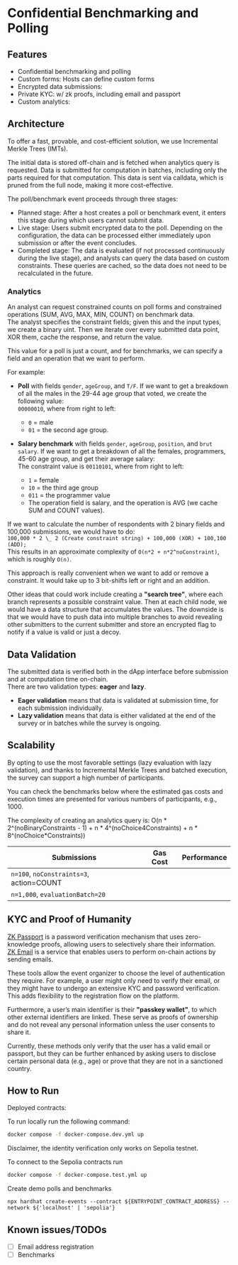 # Confidential Benchmarking and Polling

## Features

- Confidential benchmarking and polling
- Custom forms: Hosts can define custom forms
- Encrypted data submissions:
- Private KYC: w/ zk proofs, including email and passport
- Custom analytics:

## Architecture

<!-- TODO Pic
  frontend(self, zkemail, etc.) -> onchain, hybrid(IMT) or offchain(IMT) storage -> (polling or benchmarking -> event(check status, etc.) -> form (validation, evaluation) -> Store the result in a relation database -> Back to the frontend
 -->

To offer a fast, provable, and cost-efficient solution, we use Incremental Merkle Trees (IMTs).

The initial data is stored off-chain and is fetched when analytics query is requested. Data is submitted for computation in batches, including only the parts required for that computation. This data is sent via calldata, which is pruned from the full node, making it more cost-effective.

The poll/benchmark event proceeds through three stages:

- Planned stage: After a host creates a poll or benchmark event, it enters this stage during which users cannot submit data.
- Live stage: Users submit encrypted data to the poll. Depending on the configuration, the data can be processed either immediately upon submission or after the event concludes.
- Completed stage: The data is evaluated (if not processed continuously during the live stage), and analysts can query the data based on custom constraints. These queries are cached, so the data does not need to be recalculated in the future.

### Analytics

An analyst can request constrained counts on poll forms and constrained operations (SUM, AVG, MAX, MIN, COUNT) on benchmark data.  
The analyst specifies the constraint fields; given this and the input types, we create a binary uint. Then we iterate over every submitted data point, XOR them, cache the response, and return the value.

This value for a poll is just a count, and for benchmarks, we can specify a field and an operation that we want to perform.

For example:

- **Poll** with fields `gender`, `ageGroup`, and `T/F`. If we want to get a breakdown of all the males in the 29-44 age group that voted, we create the following value:  
  `00000010`, where from right to left:

  - `0` = male
  - `01` = the second age group.

- **Salary benchmark** with fields `gender`, `ageGroup`, `position`, and `brut salary`. If we want to get a breakdown of all the females, programmers, 45-60 age group, and get their average salary:  
  The constraint value is `00110101`, where from right to left:
  - `1` = female
  - `10` = the third age group
  - `011` = the programmer value
  - The operation field is salary, and the operation is AVG (we cache SUM and COUNT values).

If we want to calculate the number of respondents with 2 binary fields and 100,000 submissions, we would have to do:  
`100,000 * 2 \_ 2 (Create constraint string) + 100,000 (XOR) + 100,100 (ADD);`  
This results in an approximate complexity of `O(n*2 + n*2^noConstraint)`, which is roughly `O(n)`.

This approach is really convenient when we want to add or remove a constraint. It would take up to 3 bit-shifts left or right and an addition.

Other ideas that could work include creating a **"search tree"**, where each branch represents a possible constraint value. Then at each child node, we would have a data structure that accumulates the values. The downside is that we would have to push data into multiple branches to avoid revealing other submitters to the current submitter and store an encrypted flag to notify if a value is valid or just a decoy.

## Data Validation

The submitted data is verified both in the dApp interface before submission and at computation time on-chain.  
There are two validation types: **eager** and **lazy**.

- **Eager validation** means that data is validated at submission time, for each submission individually.
- **Lazy validation** means that data is either validated at the end of the survey or in batches while the survey is ongoing.

## Scalability

By opting to use the most favorable settings (lazy evaluation with lazy validation), and thanks to Incremental Merkle Trees and batched execution, the survey can support a high number of participants.

You can check the benchmarks below where the estimated gas costs and execution times are presented for various numbers of participants, e.g., 1000.

The complexity of creating an analytics query is:
O(n * 2^(noBinaryConstraints - 1) + n * 4^(noChoice4Constraints) + n * 8^(noChoice*Constraints))

| Submissions                              | Gas Cost | Performance |
| ---------------------------------------- | -------- | ----------- |
| `n=100`, `noConstraints=3`, action=COUNT |          |             |
| `n=1,000`, `evaluationBatch=20`          |          |             |

## KYC and Proof of Humanity

[ZK Passport](https://self.xyz) is a password verification mechanism that uses zero-knowledge proofs, allowing users to selectively share their information.  
[ZK Email](https://prove.email/) is a service that enables users to perform on-chain actions by sending emails.

These tools allow the event organizer to choose the level of authentication they require. For example, a user might only need to verify their email, or they might have to undergo an extensive KYC and password verification. This adds flexibility to the registration flow on the platform.  

Furthermore, a user’s main identifier is their **"passkey wallet"**, to which other external identifiers are linked. These serve as proofs of ownership and do not reveal any personal information unless the user consents to share it.

Currently, these methods only verify that the user has a valid email or passport, but they can be further enhanced by asking users to disclose certain personal data (e.g., age) or prove that they are not in a sanctioned country.

## How to Run

Deployed contracts:

To run locally run the following command:

```bash
docker compose -f docker-compose.dev.yml up
```

Disclaimer, the identity verification only works on Sepolia testnet.

To connect to the Sepolia contracts run

```bash
docker compose -f docker-compose.test.yml up
```

Create demo polls and benchmarks
```
npx hardhat create-events --contract ${ENTRYPOINT_CONTRACT_ADDRESS} --network ${'localhost' | 'sepolia'}
```

## Known issues/TODOs

- [ ] Email address registration
- [ ] Benchmarks

